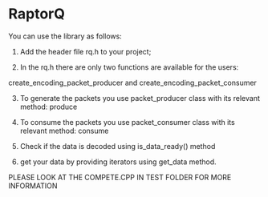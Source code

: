 # RaptorQ


You can use the library as follows:

1) Add the header file rq.h to your project;

2) In the rq.h there are only two functions are available for the users:

create_encoding_packet_producer and create_encoding_packet_consumer

3) To generate the packets you use packet_producer class with its relevant method: produce

4) To consume the packets you use packet_consumer class with its relevant method: consume

5) Check if the data is decoded using is_data_ready() method

6) get your data by providing iterators using get_data method.

PLEASE LOOK AT THE COMPETE.CPP IN TEST FOLDER FOR MORE INFORMATION
